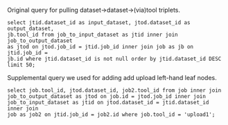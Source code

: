 Original query for pulling dataset->dataset->(via)tool triplets.


```
select jtid.dataset_id as input_dataset, jtod.dataset_id as output_dataset,
jb.tool_id from job_to_input_dataset as jtid inner join job_to_output_dataset
as jtod on jtod.job_id = jtid.job_id inner join job as jb on jtid.job_id =
jb.id where jtid.dataset_id is not null order by jtid.dataset_id DESC limit 50;
```



Supplemental query we used for adding add upload left-hand leaf nodes.

```
select job.tool_id, jtod.dataset_id, job2.tool_id from job inner join
job_to_output_dataset as jtod on job.id = jtod.job_id inner join
job_to_input_dataset as jtid on jtod.dataset_id = jtid.dataset_id inner join
job as job2 on jtid.job_id = job2.id where job.tool_id = 'upload1';
```
